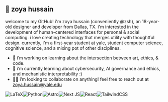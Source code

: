 ## 🌿 zoya hussain

welcome to my GitHub! i'm zoya hussain (conveniently @zsh), an 18-year-old designer and developer from Dallas, TX. i'm interested in the development of human-centered interfaces for personal & social computing. i love creating technology that merges utility with thoughtful design. currently, i'm a first-year student at yale, student computer science, cognitive science, and a mixing pot of other disciplines.

- 🔭 i’m working on learning about the intersection between art, ethics, & code. 
- 🌱 i’m currently learning about cybersecurity, AI governance and ethics, and mechanistic interpretability :)
- 🫶🏼 i’m looking to collaborate on anything! feel free to reach out at [zoya.hussain@yale.edu](mailto:zoya.hussain@yale.edu)

![LaTeX](https://img.shields.io/badge/latex-%23008080.svg?style=for-the-badge&logo=latex&logoColor=white)![Python](https://img.shields.io/badge/python-3670A0?style=for-the-badge&logo=python&logoColor=ffdd54)![Astro](https://img.shields.io/badge/astro-%232C2052.svg?style=for-the-badge&logo=astro&logoColor=white)![Next JS](https://img.shields.io/badge/Next-black?style=for-the-badge&logo=next.js&logoColor=white)![React](https://img.shields.io/badge/react-%2320232a.svg?style=for-the-badge&logo=react&logoColor=%2361DAFB)![TailwindCSS](https://img.shields.io/badge/tailwindcss-%2338B2AC.svg?style=for-the-badge&logo=tailwind-css&logoColor=white)
